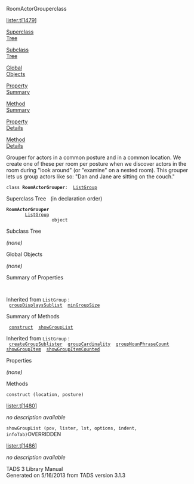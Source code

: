 <span class="title">RoomActorGrouper</span><span class="type">class</span>

[lister.t](../file/lister.t.html)\[[1479](../source/lister.t.html#1479)\]

[Superclass  
Tree](#_SuperClassTree_)

[Subclass  
Tree](#_SubClassTree_)

[Global  
Objects](#_ObjectSummary_)

[Property  
Summary](#_PropSummary_)

[Method  
Summary](#_MethodSummary_)

[Property  
Details](#_Properties_)

[Method  
Details](#_Methods_)

<div class="fdesc">

Grouper for actors in a common posture and in a common location. We
create one of these per room per posture when we discover actors in the
room during "look around" (or "examine" on a nested room). This grouper
lets us group actors like so: "Dan and Jane are sitting on the couch."

`class `**`RoomActorGrouper`**` :   `[`ListGroup`](../object/ListGroup.html)

</div>

<span id="_SuperClassTree_"></span>

<div class="mjhd">

<span class="hdln">Superclass Tree</span>   (in declaration order)

</div>

**`RoomActorGrouper`**  
`         `[`ListGroup`](../object/ListGroup.html)  
`                 object`  
<span id="_SubClassTree_"></span>

<div class="mjhd">

<span class="hdln">Subclass Tree</span>  

</div>

*(none)* <span id="_ObjectSummary_"></span>

<div class="mjhd">

<span class="hdln">Global Objects</span>  

</div>

*(none)* <span id="_PropSummary_"></span>

<div class="mjhd">

<span class="hdln">Summary of Properties</span>  

</div>

` `

Inherited from `ListGroup` :  
` `[`groupDisplaysSublist`](../object/ListGroup.html#groupDisplaysSublist)`  `[`minGroupSize`](../object/ListGroup.html#minGroupSize)`  `

<span id="_MethodSummary_"></span>

<div class="mjhd">

<span class="hdln">Summary of Methods</span>  

</div>

` `[`construct`](#construct)`  `[`showGroupList`](#showGroupList)`  `

Inherited from `ListGroup` :  
` `[`createGroupSublister`](../object/ListGroup.html#createGroupSublister)`  `[`groupCardinality`](../object/ListGroup.html#groupCardinality)`  `[`groupNounPhraseCount`](../object/ListGroup.html#groupNounPhraseCount)`  `[`showGroupItem`](../object/ListGroup.html#showGroupItem)`  `[`showGroupItemCounted`](../object/ListGroup.html#showGroupItemCounted)`  `

<span id="_Properties_"></span>

<div class="mjhd">

<span class="hdln">Properties</span>  

</div>

*(none)* <span id="_Methods_"></span>

<div class="mjhd">

<span class="hdln">Methods</span>  

</div>

<span id="construct"></span>

`construct (location, posture)`

[lister.t](../file/lister.t.html)\[[1480](../source/lister.t.html#1480)\]

<div class="desc">

*no description available*

</div>

<span id="showGroupList"></span>

`showGroupList (pov, lister, lst, options, indent, infoTab)`<span class="rem">OVERRIDDEN</span>

[lister.t](../file/lister.t.html)\[[1486](../source/lister.t.html#1486)\]

<div class="desc">

*no description available*

</div>

<div class="ftr">

TADS 3 Library Manual  
Generated on 5/16/2013 from TADS version 3.1.3

</div>

